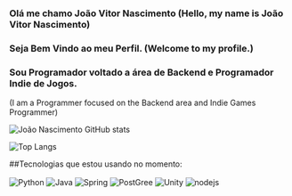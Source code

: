 ### Olá me chamo João Vitor Nascimento (Hello, my name is João Vitor Nascimento)


### Seja Bem Vindo ao meu Perfil. (Welcome to my profile.)

### Sou Programador voltado a área de Backend e Programador Indie de Jogos.

(I am a Programmer focused on the Backend area and Indie Games Programmer)

![João Nascimento GitHub stats](https://github-readme-stats.vercel.app/api?username=joaonascimentooo&show_icons=true&theme=dark)

![Top Langs](https://github-readme-stats.vercel.app/api/top-langs/?username=joaonascimentooo&layout=compact)

##Tecnologias que estou usando no momento:

<div style="display: inline_block">
  <img align="center" alt="Python" src="https://img.shields.io/badge/Python-14354C?style=for-the-badge&logo=python&logoColor=white" />
  <img align="center" alt="Java" src="https://img.shields.io/badge/Java-ED8B00?style=for-the-badge&logo=openjdk&logoColor=white" />
  <img align="center" alt="Spring" src="https://img.shields.io/badge/Spring-6DB33F?style=for-the-badge&logo=spring&logoColor=white" />
  <img align="center" alt="PostGree" src="https://img.shields.io/badge/PostgreSQL-316192?style=for-the-badge&logo=postgresql&logoColor=white" />
  <img align="center" alt="Unity" src="https://img.shields.io/badge/Unity-100000?style=for-the-badge&logo=unity&logoColor=white" />
  <img align="center" alt="nodejs" src="https://img.shields.io/badge/Node.js-43853D?style=for-the-badge&logo=node.js&logoColor=white" />
</div><br/>
